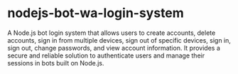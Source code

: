 # nodejs-bot-wa-login-system
A Node.js bot login system that allows users to create accounts, delete accounts, sign in from multiple devices, sign out of specific devices, sign in, sign out, change passwords, and view account information. It provides a secure and reliable solution to authenticate users and manage their sessions in bots built on Node.js.
